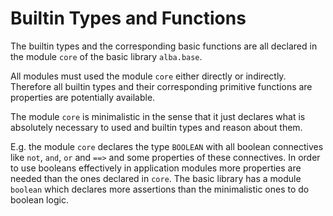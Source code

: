 # Builtin Types and Functions

The builtin types and the corresponding basic functions are all declared in
the module `core` of the basic library `alba.base`.

All modules must used the module `core` either directly or
indirectly. Therefore all builtin types and their corresponding primitive
functions are properties are potentially available.

The module `core` is minimalistic in the sense that it just declares what is
absolutely necessary to used and builtin types and reason about them.

E.g. the module `core` declares the type `BOOLEAN` with all boolean
connectives like `not`, `and`, `or` and `==>` and some properties of these
connectives. In order to use booleans effectively in application modules more
properties are needed than the ones declared in `core`. The basic library has
a module `boolean` which declares more assertions than the minimalistic ones
to do boolean logic.





<!--
Local Variables:
mode: outline
coding: iso-latin-1
outline-regexp: "#+"
End:
-->
